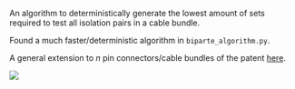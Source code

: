 An algorithm to deterministically generate the lowest amount of sets required to test all isolation pairs in a cable bundle.

Found a much faster/deterministic algorithm in `biparte_algorithm.py`.

A general extension to _n_ pin connectors/cable bundles of the patent [here](https://patents.google.com/patent/US20020171434A1/en).

![](https://patentimages.storage.googleapis.com/c6/e8/2c/de497f8c3505b4/US20020171434A1-20021121-D00000.png)
